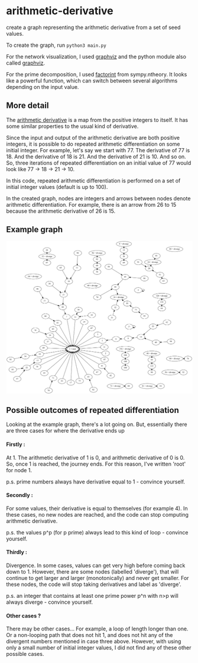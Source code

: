# arithmetic-derivative
create a graph representing the arithmetic derivative from a set of seed values.

To create the graph, run ``` python3 main.py ```

For the network visualization, I used [graphviz](https://www.graphviz.org/) and the python module also called [graphviz](https://www.graphviz.org/).

For the prime decomposition, I used [factorint](https://docs.sympy.org/latest/modules/ntheory.html#sympy.ntheory.factor_.factorint) from sympy.ntheory. It looks like a powerful function, which can switch between several algorithms depending on the input value.

## More detail

The [arithmetic derivative](https://en.wikipedia.org/wiki/Arithmetic_derivative) is a map from the positive integers to itself. It has some similar properties to the usual kind of derivative.

Since the input and output of the arithmetic derivative are both positive integers, it is possible to do repeated arithmetic differentiation on some initial integer. For example, let's say we start with 77. The derivative of 77 is 18. And the derivative of 18 is 21. And the derivative of 21 is 10. And so on. So, three iterations of repeated differentiation on an initial value of 77 would look like 77 -> 18 -> 21 -> 10.

In this code, repeated arithmetic differentiation is performed on a set of initial integer values (default is up to 100).

In the created graph, nodes are integers and arrows between nodes denote arithmetic differentiation. For example, there is an arrow from 26 to 15 because the arithmetic derivative of 26 is 15.

## Example graph

![nice example repeated derivative](https://github.com/joelN123/arithmetic-derivative/blob/master/nice_example_repeated_derivative.png)

## Possible outcomes of repeated differentiation

Looking at the example graph, there's a lot going on. But, essentially there are three cases for where the derivative ends up

#### Firstly :

At 1. The arithmetic derivative of 1 is 0, and arithmetic derivative of 0 is 0. So, once 1 is reached, the journey ends. For this reason, I've written 'root' for node 1.

p.s. prime numbers always have derivative equal to 1 - convince yourself.

#### Secondly :

For some values, their derivative is equal to themselves (for example 4). In these cases, no new nodes are reached, and the code can stop computing arithmetic derivative.

p.s. the values p^p (for p prime) always lead to this kind of loop - convince yourself.

#### Thirdly :

Divergence. In some cases, values can get very high before coming back down to 1. However, there are some nodes (labelled 'diverge'), that will continue to get larger and larger (monotonically) and never get smaller. For these nodes, the code will stop taking derivatives and label as 'diverge'.

p.s. an integer that contains at least one prime power p^n with n>p will always diverge - convince yourself.

#### Other cases ?

There may be other cases... For example, a loop of length longer than one. Or a non-looping path that does not hit 1, and does not hit any of the divergent numbers mentioned in case three above. However, with using only a small number of initial integer values, I did not find any of these other possible cases.
